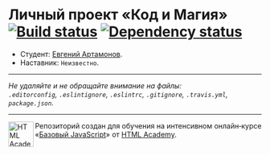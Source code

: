 # Личный проект «Код и Магия» [![Build status][travis-image]][travis-url] [![Dependency status][dependency-image]][dependency-url]

* Студент: [Евгений Артамонов](https://up.htmlacademy.ru/javascript/4/user/92049).
* Наставник: `Неизвестно`.

---

_Не удаляйте и не обращайте внимание на файлы:_<br>
_`.editorconfig`, `.eslintignore`, `.eslintrc`, `.gitignore`, `.travis.yml`, `package.json`._

---

<a href="https://htmlacademy.ru/intensive/javascript"><img align="left" width="50" height="50" title="HTML Academy" src="https://up.htmlacademy.ru/static/img/intensive/javascript/logo-for-github.svg"></a>

Репозиторий создан для обучения на интенсивном онлайн‑курсе «[Базовый JavaScript](https://htmlacademy.ru/intensive/javascript)» от [HTML Academy](https://htmlacademy.ru).

[travis-image]: https://travis-ci.org/htmlacademy-javascript/92049-code-and-magick.svg?branch=master
[travis-url]: https://travis-ci.org/htmlacademy-javascript/92049-code-and-magick
[dependency-image]: https://david-dm.org/htmlacademy-javascript/92049-code-and-magick.svg?style=flat-square
[dependency-url]: https://david-dm.org/htmlacademy-javascript/92049-code-and-magick
